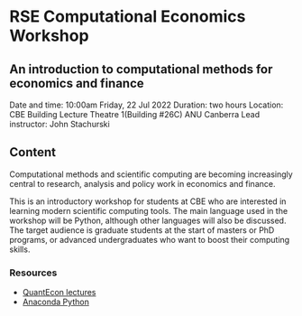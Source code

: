 # RSE Computational Economics Workshop

## An introduction to computational methods for economics and finance

Date and time: 10:00am Friday, 22 Jul 2022
Duration: two hours
Location: CBE Building Lecture Theatre 1(Building #26C) ANU Canberra
Lead instructor: John Stachurski

## Content

Computational methods and scientific computing are becoming increasingly
central to research, analysis and policy work in economics and finance.

This is an introductory workshop for students at CBE who are interested in
learning modern scientific computing tools. The main language used in the
workshop will be Python, although other languages will also be discussed. The
target audience is graduate students at the start of masters or PhD programs,
or advanced undergraduates who want to boost their computing skills.

### Resources


* [QuantEcon lectures](https://lectures.quantecon.org/)
* [Anaconda Python](https://www.anaconda.com/distribution/)

